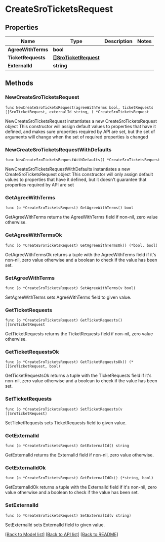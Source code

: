 # CreateSroTicketsRequest

## Properties

Name | Type | Description | Notes
------------ | ------------- | ------------- | -------------
**AgreeWithTerms** | **bool** |  | 
**TicketRequests** | [**[]SroTicketRequest**](SroTicketRequest.md) |  | 
**ExternalId** | **string** |  | 

## Methods

### NewCreateSroTicketsRequest

`func NewCreateSroTicketsRequest(agreeWithTerms bool, ticketRequests []SroTicketRequest, externalId string, ) *CreateSroTicketsRequest`

NewCreateSroTicketsRequest instantiates a new CreateSroTicketsRequest object
This constructor will assign default values to properties that have it defined,
and makes sure properties required by API are set, but the set of arguments
will change when the set of required properties is changed

### NewCreateSroTicketsRequestWithDefaults

`func NewCreateSroTicketsRequestWithDefaults() *CreateSroTicketsRequest`

NewCreateSroTicketsRequestWithDefaults instantiates a new CreateSroTicketsRequest object
This constructor will only assign default values to properties that have it defined,
but it doesn't guarantee that properties required by API are set

### GetAgreeWithTerms

`func (o *CreateSroTicketsRequest) GetAgreeWithTerms() bool`

GetAgreeWithTerms returns the AgreeWithTerms field if non-nil, zero value otherwise.

### GetAgreeWithTermsOk

`func (o *CreateSroTicketsRequest) GetAgreeWithTermsOk() (*bool, bool)`

GetAgreeWithTermsOk returns a tuple with the AgreeWithTerms field if it's non-nil, zero value otherwise
and a boolean to check if the value has been set.

### SetAgreeWithTerms

`func (o *CreateSroTicketsRequest) SetAgreeWithTerms(v bool)`

SetAgreeWithTerms sets AgreeWithTerms field to given value.


### GetTicketRequests

`func (o *CreateSroTicketsRequest) GetTicketRequests() []SroTicketRequest`

GetTicketRequests returns the TicketRequests field if non-nil, zero value otherwise.

### GetTicketRequestsOk

`func (o *CreateSroTicketsRequest) GetTicketRequestsOk() (*[]SroTicketRequest, bool)`

GetTicketRequestsOk returns a tuple with the TicketRequests field if it's non-nil, zero value otherwise
and a boolean to check if the value has been set.

### SetTicketRequests

`func (o *CreateSroTicketsRequest) SetTicketRequests(v []SroTicketRequest)`

SetTicketRequests sets TicketRequests field to given value.


### GetExternalId

`func (o *CreateSroTicketsRequest) GetExternalId() string`

GetExternalId returns the ExternalId field if non-nil, zero value otherwise.

### GetExternalIdOk

`func (o *CreateSroTicketsRequest) GetExternalIdOk() (*string, bool)`

GetExternalIdOk returns a tuple with the ExternalId field if it's non-nil, zero value otherwise
and a boolean to check if the value has been set.

### SetExternalId

`func (o *CreateSroTicketsRequest) SetExternalId(v string)`

SetExternalId sets ExternalId field to given value.



[[Back to Model list]](../README.md#documentation-for-models) [[Back to API list]](../README.md#documentation-for-api-endpoints) [[Back to README]](../README.md)


